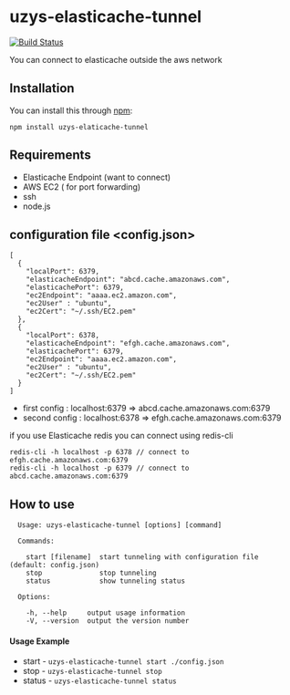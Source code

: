 # uzys-elasticache-tunnel
[![Build Status](https://travis-ci.org/uzysjung/uzys-elasticache-tunnel.svg?branch=master)](http://travis-ci.org/uzysjung/uzys-elasticache-tunnel)

You can connect to elasticache outside the aws network

## Installation

You can install this through [npm](https://npmjs.org):

`npm install uzys-elaticache-tunnel`

## Requirements
 - Elasticache Endpoint (want to connect)
 - AWS EC2 ( for port forwarding)
 - ssh
 - node.js

## configuration file <config.json>
```
[
  {
    "localPort": 6379,
    "elasticacheEndpoint": "abcd.cache.amazonaws.com",
    "elasticachePort": 6379,
    "ec2Endpoint": "aaaa.ec2.amazon.com",
    "ec2User" : "ubuntu",
    "ec2Cert": "~/.ssh/EC2.pem"
  },
  {
    "localPort": 6378,
    "elasticacheEndpoint": "efgh.cache.amazonaws.com",
    "elasticachePort": 6379,
    "ec2Endpoint": "aaaa.ec2.amazon.com",
    "ec2User" : "ubuntu",
    "ec2Cert": "~/.ssh/EC2.pem"
  }
]
```
  - first config  : localhost:6379 => abcd.cache.amazonaws.com:6379 
  - second config : localhost:6378 => efgh.cache.amazonaws.com:6379
  
if you use Elasticache redis you can connect using redis-cli  
```
redis-cli -h localhost -p 6378 // connect to efgh.cache.amazonaws.com:6379
redis-cli -h localhost -p 6379 // connect to abcd.cache.amazonaws.com:6379 
```
## How to use
```
  Usage: uzys-elasticache-tunnel [options] [command]

  Commands:

    start [filename]  start tunneling with configuration file (default: config.json)
    stop              stop tunneling
    status            show tunneling status

  Options:

    -h, --help     output usage information
    -V, --version  output the version number
```

#### Usage Example
- start  - `uzys-elasticache-tunnel start ./config.json`
- stop   - `uzys-elasticache-tunnel stop`
- status - `uzys-elasticache-tunnel status`


